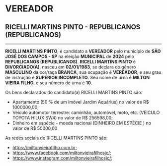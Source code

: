 # VEREADOR
## RICELLI MARTINS PINTO - REPUBLICANOS (REPUBLICANOS)
---
**RICELLI MARTINS PINTO**, é candidato a **VEREADOR** pelo município de **SÃO JOSÉ DOS CAMPOS - SP** na eleição **MUNICIPAL** de **2024** pelo **REPUBLICANOS (REPUBLICANOS)**.
**RICELLI MARTINS PINTO** é **DIVORCIADO(A)**, nasceu em **02/01/1983**, se declara do gênero **MASCULINO** da cor/raça **BRANCA**, sua ocupação é **VEREADOR**, e seu grau de instrução é **SUPERIOR INCOMPLETO**.
Seu nome de urna é **MILTON VIEIRA FILHO**, e seu número de urna é **10**.

Os bens declarados do candidato(a) RICELLI MARTINS PINTO são: 
- Apartamento (50 % de um imóvel Jardim Aquárius) no valor de R$ 1000000,00;
- Veículo automotor terrestre: caminhão, automóvel, moto, etc. (VEICULO TOYOTA HILUX SW4) no valor de R$ 256598,00;
- Dinheiro em espécie - moeda nacional (DINHEIRO EM ESPÉCIE ) no valor de R$ 50000,00

As redes sociais de RICELLI MARTINS PINTO são:
- https://miltonvieirafilho.com.br;
-  https://www.facebook.com/miltonvieirafilhosjc/;
- https://www.instagram.com/miltonvieirafilhosjc/;